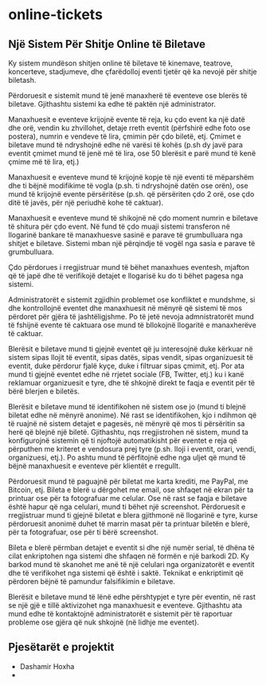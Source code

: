 # online-tickets

## Një Sistem Për Shitje Online të Biletave

Ky sistem mundëson shitjen online të biletave të kinemave, teatrove,
koncerteve, stadjumeve, dhe çfarëdolloj eventi tjetër që ka nevojë për
shitje biletash.

Përdoruesit e sistemit mund të jenë manaxherë të eventeve ose blerës
të biletave. Gjithashtu sistemi ka edhe të paktën një administrator.

Manaxhuesit e eventeve krijojnë evente të reja, ku çdo event ka një
datë dhe orë, vendin ku zhvillohet, detaje rreth eventit (përfshirë
edhe foto ose postera), numrin e vendeve të lira, çmimin për çdo
biletë, etj. Çmimet e biletave mund të ndryshojnë edhe në varësi të
kohës (p.sh dy javë para eventit çmimet mund të jenë më të lira, ose
50 blerësit e parë mund të kenë çmime më të lira, etj.)

Manaxhuesit e eventeve mund të krijojnë kopje të një eventi të
mëparshëm dhe ti bëjnë modifikime të vogla (p.sh. ti ndryshojnë datën
ose orën), ose mund të krijojnë evente përsëritëse (p.sh. që
përsëriten çdo 2 orë, ose çdo ditë të javës, për një periudhë kohe të
caktuar).

Manaxhuesit e eventeve mund të shikojnë në çdo moment numrin e
biletave të shitura për çdo event. Në fund të çdo muaji sistemi
transferon në llogarinë bankare të manaxhuesve sasinë e parave të
grumbulluara nga shitjet e biletave. Sistemi mban një përqindje të
vogël nga sasia e parave të grumbulluara.

Çdo përdorues i rregjistruar mund të bëhet manaxhues eventesh, mjafton
që të japë dhe të verifikojë detajet e llogarisë ku do ti bëhet pagesa
nga sistemi.

Administratorët e sistemit zgjidhin problemet ose konfliktet e
mundshme, si dhe kontrollojnë eventet dhe manaxhuesit në mënyrë që
sistemi të mos përdoret për gjëra të jashtëligjshme. Po të jetë nevoja
admnistratorët mund të fshijnë evente të caktuara ose mund të
bllokojnë llogaritë e manaxherëve të caktuar.

Blerësit e biletave mund ti gjejnë eventet që ju interesojnë duke
kërkuar në sistem sipas llojit të eventit, sipas datës, sipas vendit,
sipas organizuesit të eventit, duke përdorur fjalë kyçe, duke i
filtruar sipas çmimit, etj. Por ata mund ti gjejnë eventet edhe në
rrjetet sociale (FB, Twitter, etj.) ku i kanë reklamuar organizuesit e
tyre, dhe të shkojnë direkt te faqja e eventit për të bërë blerjen e
biletës.

Blerësit e biletave mund të identifikohen në sistem ose jo (mund ti
blejnë biletat edhe në mënyrë anonime). Në rast se identifikohen, kjo
i ndihmon që të ruajnë në sistem detajet e pagesës, në mënyrë që mos
ti përsëritin sa herë që blejnë një biletë. Gjithashtu, nqs
rregjistrohen në sistem, mund ta konfigurojnë sistemin që ti njoftojë
automatikisht për eventet e reja që përputhen me kriteret e vendosura
prej tyre (p.sh. lloji i eventit, orari, vendi, organizuesi, etj.). Po
ashtu mund të përfitojnë edhe nga uljet që mund të bëjnë manaxhuesit e
eventeve për klientët e rregullt.

Përdoruesit mund të paguajnë për biletat me karta krediti, me PayPal,
me Bitcoin, etj. Bileta e blerë u dërgohet me email, ose shfaqet në
ekran për ta printuar ose për ta fotografuar me celular. Ose në rast
se faqja e biletave është hapur që nga celulari, mund ti bëhet një
screenshot. Përdoruesit e rregjistruar mund ti gjejnë biletat e blera
gjithmonë në llogarinë e tyre, kurse përdoruesit anonimë duhet të
marrin masat për ta printuar biletën e blerë, për ta fotografuar, ose
për ti bërë screenshot.

Bileta e blerë përmban detajet e eventit si dhe një numër serial, të
dhëna të cilat enkriptohen nga sistemi dhe shfaqen në formën e një
barkodi 2D. Ky barkod mund të skanohet me anë të një celulari nga
organizatorët e eventit dhe të verifikohet nga sistemi që është i
saktë. Teknikat e enkriptimit që përdoren bëjnë të pamundur
falsifikimin e biletave.

Blerësit e biletave mund të lënë edhe përshtypjet e tyre për eventin,
në rast se një gjë e tillë aktivizohet nga manaxhuesit e
eventeve. Gjithashtu ata mund edhe të kontaktojnë administratorët e
sistemit për të raportuar probleme ose gjëra që nuk shkojnë (në lidhje
me eventet).

## Pjesëtarët e projektit

- Dashamir Hoxha
- 
